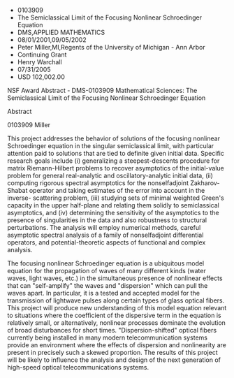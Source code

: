 
* 0103909
* The Semiclassical Limit of the Focusing Nonlinear Schroedinger Equation
* DMS,APPLIED MATHEMATICS
* 08/01/2001,09/05/2002
* Peter Miller,MI,Regents of the University of Michigan - Ann Arbor
* Continuing Grant
* Henry Warchall
* 07/31/2005
* USD 102,002.00

NSF Award Abstract - DMS-0103909 Mathematical Sciences: The Semiclassical Limit
of the Focusing Nonlinear Schroedinger Equation

Abstract

0103909 Miller



This project addresses the behavior of solutions of the focusing nonlinear
Schroedinger equation in the singular semiclassical limit, with particular
attention paid to solutions that are tied to definite given initial data.
Specific research goals include (i) generalizing a steepest-descents procedure
for matrix Riemann-Hilbert problems to recover asymptotics of the initial-value
problem for general real-analytic and oscillatory-analytic initial data, (ii)
computing rigorous spectral asymptotics for the nonselfadjoint Zakharov-Shabat
operator and taking estimates of the error into account in the inverse-
scattering problem, (iii) studying sets of minimal weighted Green's capacity in
the upper half-plane and relating them solidly to semiclassical asymptotics, and
(iv) determining the sensitivity of the asymptotics to the presence of
singularities in the data and also robustness to structural perturbations. The
analysis will employ numerical methods, careful asymptotic spectral analysis of
a family of nonselfadjoint differential operators, and potential-theoretic
aspects of functional and complex analysis.

The focusing nonlinear Schroedinger equation is a ubiquitous model equation for
the propagation of waves of many different kinds (water waves, light waves,
etc.) in the simultaneous presence of nonlinear effects that can "self-amplify"
the waves and "dispersion" which can pull the waves apart. In particular, it is
a tested and accepted model for the transmission of lightwave pulses along
certain types of glass optical fibers. This project will produce new
understanding of this model equation relevant to situations where the
coefficient of the dispersive term in the equation is relatively small, or
alternatively, nonlinear processes dominate the evolution of broad disturbances
for short times. "Dispersion-shifted" optical fibers currently being installed
in many modern telecommunication systems provide an environment where the
effects of dispersion and nonlinearity are present in precisely such a skewed
proportion. The results of this project will be likely to influence the analysis
and design of the next generation of high-speed optical telecommunications
systems.
